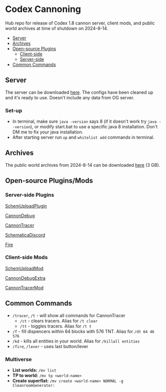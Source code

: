 # Codex Cannoning
Hub repo for release of Codex 1.8 cannon server, client mods, and public world archives at time of shutdown on 2024-8-14.
- [Server](#server)
- [Archives](#archives)
- [Open-source Plugins](#open-source-plugins)
  - [Client-side](#client-side-mods)
  - [Server-side](#server-side-plugins)
- [Common Commands](#common-commands)

## Server
The server can be downloaded [here](https://codex-cannoning.s3.amazonaws.com/codex-server-v2024.10.6.7z). The configs have been cleaned up and it's ready to use. Doesn't include any data from OG server.

### Set-up
- In terminal, make sure `java -version` says 8 (if it doesn't work try `java --version`), or modify start.bat to use a specific java 8 installation. Don't DM me to fix your java installation.
- After starting server run `op` and `whitelist add` commands in terminal.

## Archives
The public world archives from 2024-8-14 can be downloaded [here](https://codex-cannoning.s3.amazonaws.com/codex-public-worlds.7z) (3 GB).


## Open-source Plugins/Mods
### Server-side Plugins
[SchemUploadPlugin](https://github.com/alex-huff/SchemUploadPlugin)

[CannonDebug](https://github.com/alex-huff/CannonDebug)

[CannonTracer](https://github.com/alex-huff/CannonTracer)

[SchematicaDiscord](https://github.com/alex-huff/SchematicaDiscord)

[Fire](https://github.com/alex-huff/Fire)

### Client-side Mods
[SchemUploadMod](https://github.com/alex-huff/SchemUploadMod)

[CannonDebugExtra](https://github.com/alex-huff/CannonDebugExtra)

[CannonTracerMod](https://github.com/alex-huff/CannonTracerMod)


## Common Commands
- `/tracer`, `/t` - will show all commands for CannonTracer
  - `/ct` - clears tracers. Alias for `/t clear`
  - `/tt` - toggles tracers. Alias for `/t t`
- `/f` - fill dispencers within 64 blocks with 576 TNT. Alias for `/dt 64 46 576`
- `/kd` - kills all entities in your world. Alias for `/killall entities`
- `/fire`, `/lever` - uses last button/lever

### Multiverse
- **List worlds:** `/mv list`
- **TP to world:** `/mv tp <world-name>`
- **Create superflat:** `/mv create <world-name> NORMAL -g CleanroomGenerator:`
